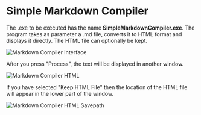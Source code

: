 # Simple Markdown Compiler

The .exe to be executed has the name **SimpleMarkdownCompiler.exe**.
The program takes as parameter a .md file, converts it to HTML format and displays it directly.
The HTML file can optionally be kept.

![Markdown Compiler Interface](images/SimpleMarkdownCompiler_01.png)

After you press "Process", the text will be displayed in another window.

![Markdown Compiler HTML](images/SimpleMarkdownCompiler_02.png)

If you have selected "Keep HTML File" then the location of the HTML file will appear in the lower part of the window.

![Markdown Compiler HTML Savepath](images/SimpleMarkdownCompiler_03.png)